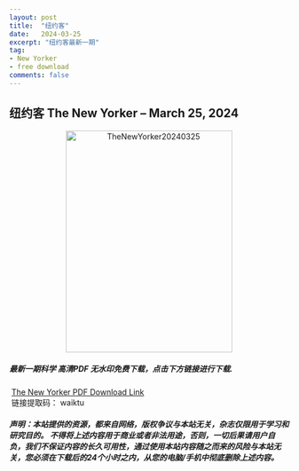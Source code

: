 ```yaml
---
layout: post
title:  "纽约客"
date:   2024-03-25
excerpt: "纽约客最新一期"
tag:
- New Yorker 
- free download
comments: false
---
```


## 纽约客 The New Yorker – March 25, 2024


<div align="center">
<img src="https://i.postimg.cc/7YvCDF0F/The-New-Yorker-March-25-2024-00.png" alt="TheNewYorker20240325" border="0" width = 300 height = 400 /> 
</div>


 <h5>最新一期科学 高清PDF 无水印免费下载，点击下方链接进行下载. </h5>
 
  <a href="https://wwk.lanzout.com/iMXgs1sb4p0f">The New Yorker PDF Download Link</a>  
  <br/>
  链接提取码： waiktu
 
##### 声明：本站提供的资源，都来自网络，版权争议与本站无关，杂志仅限用于学习和研究目的。 不得将上述内容用于商业或者非法用途，否则，一切后果请用户自负，我们不保证内容的长久可用性，通过使用本站内容随之而来的风险与本站无关，您必须在下载后的24个小时之内，从您的电脑/手机中彻底删除上述内容。
